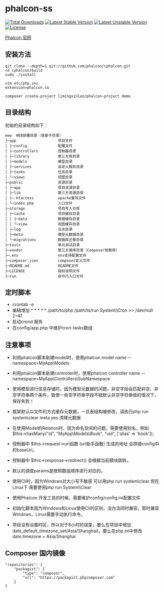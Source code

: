 # phalcon-ss
[![Total Downloads](https://poser.pugx.org/limingxinleo/phalcon-project-ss/downloads)](https://packagist.org/packages/limingxinleo/phalcon-project-ss)
[![Latest Stable Version](https://poser.pugx.org/limingxinleo/phalcon-project-ss/v/stable)](https://packagist.org/packages/limingxinleo/phalcon-project-ss)
[![Latest Unstable Version](https://poser.pugx.org/limingxinleo/phalcon-project-ss/v/unstable)](https://packagist.org/packages/limingxinleo/phalcon-project-ss)
[![License](https://poser.pugx.org/limingxinleo/phalcon-project-ss/license)](https://packagist.org/packages/limingxinleo/phalcon-project-ss)



[Phalcon 官网](https://docs.phalconphp.com/zh/latest/index.html)

## 安装方法 ##
~~~
git clone --depth=1 git://github.com/phalcon/cphalcon.git
cd cphalcon/build
sudo ./install

vim etc/php.ini 
extension=phalcon.so

composer create-project limingxinleo/phalcon-project demo
~~~

## 目录结构

初始的目录结构如下：

~~~
www  WEB部署目录（或者子目录）
├─app                   项目文件
│ ├─config              配置文件
│ ├─controllers         控制器目录
│ ├─library             第三方库目录
│ ├─models              模型目录
│ ├─services            自定义服务目录
│ ├─tasks               任务目录
│ └─views               视图目录
├─public                资源目录
│ ├─app                 项目资源目录
│ ├─lib                 第三方资源目录
│ ├─.htaccess           apache重写文件
│ └─index.php           入口文件
├─storage               项目写入仓库
│ ├─cache               项目缓存目录
│ │ ├─data              数据缓存目录
│ │ └─view              视图缓存目录
│ ├─log                 日志目录
│ ├─meta                模型元数据目录
│ └─migrations          数据库迁移目录
├─tests                 单元测试目录
├─vendor                第三方类库目录（Composer依赖库）
├─.env                  env支持配置文件
├─composer.json         composer定义文件
├─README.md             README文件
├─LICENSE               授权说明文件
├─run                   命令行入口文件
~~~
## 定时脚本 ##
* crontab -e 
* 编辑增加 * * * * * /path/to/php /path/to/run System\\\\Cron >> /dev/null 2>&1
* 启动crond 服务
* 在config/app.php 中维护cron-tasks数组

## 注意事项 ##
* 利用phalcon脚本新建model时，使用phalcon model name --namespace=MyApp\Models
* 利用phalcon脚本新建controller时，使用phalcon controller name --namespace=MyApp\Controllers\SubNamespace

* 使用模型进行信息存储时，因为模型元数据的问题，非空字段会匹配非空、非空字符串两个条件，致使一些空字符串字段不赋默认非空字符串值的情况下，保存失败！
* 框架默认以文件的方式缓存元数据，一旦表结构被修改，请执行php run system\clear meta yes 清理元数据
* 在使用Model的Relation时，因为命名空间的问题，需要使用别名，例如 $this->hasMany("id", "MyApp\\Models\\Book", "uid", ['alias' => 'book']);
* 控制器中 $this->request->url函数 (url助手函数) 生成的地址 会拼接config中的baseUri。
* 控制器中 $this->response->redirect() 会根据当前模块跳转。
* 默认的调度params是按照数组顺序进行对应的。
* 使用Cli时，因为Windows对大小写不敏感 可以用php run system\clear 但在Linux下 需要使用php run System\\\\Clear
* 使用Phalcon 开发工具的时候，需要维护config/config.ini配置文件
* 初始化脚本因为Windows和Linux使用Cli的区别，没办法同时兼容，暂时兼容Windows，Linux需要手动执行命令。
* 项目没有设置时区，所以对于8小时的误差，要么在项目中增加date_default_timezone_set(Asia/Shanghai)，要么在php.ini中修改date.timezone = Asia/Shanghai

## Composer 国内镜像
~~~
"repositories": {
    "packagist": {
        "type": "composer",
        "url": "https://packagist.phpcomposer.com"
    }
}
~~~

